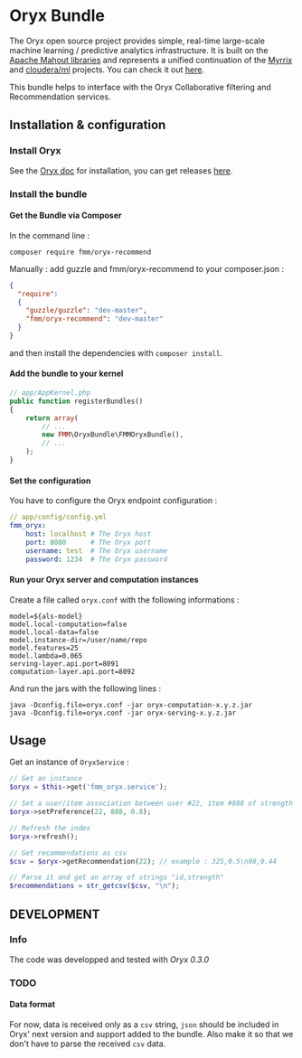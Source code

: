 Oryx Bundle
=======

The Oryx open source project provides simple, real-time large-scale machine learning / predictive analytics infrastructure. It is built on the [Apache Mahout libraries](http://mahout.apache.org/) and represents a unified continuation of the [Myrrix](http://myrrix.com) and
[cloudera/ml](https://github.com/cloudera/ml) projects. You can check it out [here](https://github.com/cloudera/oryx).

This bundle helps to interface with the Oryx Collaborative filtering and Recommendation services. 

Installation & configuration
----------------------

### Install Oryx

See the [Oryx doc](https://github.com/cloudera/oryx/wiki/Installation) for installation, you can get releases [here](https://github.com/cloudera/oryx/releases).

### Install the bundle

#### Get the Bundle via Composer

In the command line : 
```
composer require fmm/oryx-recommend
```

Manually : add guzzle and fmm/oryx-recommend to your composer.json : 
```json
{
  "require": 
  {
    "guzzle/guzzle": "dev-master",
    "fmm/oryx-recommend": "dev-master"
  }
}
```
and then install the dependencies with `composer install`.

#### Add the bundle to your kernel

```php
// app/AppKernel.php
public function registerBundles()
{
    return array(
        // ...
        new FMM\OryxBundle\FMMOryxBundle(),
        // ...
    );
}
```

#### Set the configuration

You have to configure the Oryx endpoint configuration :
```yml
// app/config/config.yml
fmm_oryx:
    host: localhost # The Oryx host
    port: 8080      # The Oryx port
    username: test  # The Oryx username
    password: 1234  # The Oryx password

```

#### Run your Oryx server and computation instances

Create a file called `oryx.conf` with the following informations : 

```
model=${als-model}
model.local-computation=false
model.local-data=false
model.instance-dir=/user/name/repo
model.features=25
model.lambda=0.065
serving-layer.api.port=8091
computation-layer.api.port=8092
```

And run the jars with the following lines : 

```
java -Dconfig.file=oryx.conf -jar oryx-computation-x.y.z.jar
java -Dconfig.file=oryx.conf -jar oryx-serving-x.y.z.jar
```

Usage
-----

Get an instance of `OryxService` :

```php
// Get an instance
$oryx = $this->get('fmm_oryx.service');

// Set a user/item association between user #22, item #888 of strength 0.8
$oryx->setPreference(22, 888, 0.8);

// Refresh the index
$oryx->refresh();

// Get recommendations as csv
$csv = $oryx->getRecommendation(22); // example : 325,0.5\n98,0.44

// Parse it and get an array of strings "id,strength"
$recommendations = str_getcsv($csv, "\n");
```


DEVELOPMENT
------------

### Info
The code was developped and tested with *Oryx 0.3.0*

### TODO

#### Data format

For now, data is received only as a `csv` string, `json` should be included in Oryx' next version and support added to the bundle.
Also make it so that we don't have to parse the received `csv` data.
